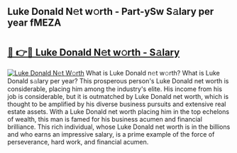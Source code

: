 ## Luke Donald N𝚎t w𝚘rth - Part-ySw S𝚊lary per year fMEZA

# <h2><a href="http://gc18or5.nevu.top/?p=Luke+Donald">🔗 👉🔴 Luke Donald N𝚎t w𝚘rth - S𝚊lary</a></h2>

[![Luke Donald N𝚎t W𝚘rth](https://i.imgur.com/Oavwk0R.jpeg)](http://gc18or5.nevu.top/?p=Luke+Donald)
What is Luke Donald n𝚎t w𝚘rth? What is Luke Donald s𝚊lary per year?
This prosperous person's Luke Donald net worth is considerable, placing him among the industry's elite. His income from his job is considerable, but it is outmatched by Luke Donald net worth, which is thought to be amplified by his diverse business pursuits and extensive real estate assets. With a Luke Donald net worth placing him in the top echelons of wealth, this man is famed for his business acumen and financial brilliance. This rich individual, whose Luke Donald net worth is in the billions and who earns an impressive salary, is a prime example of the force of perseverance, hard work, and financial acumen.
